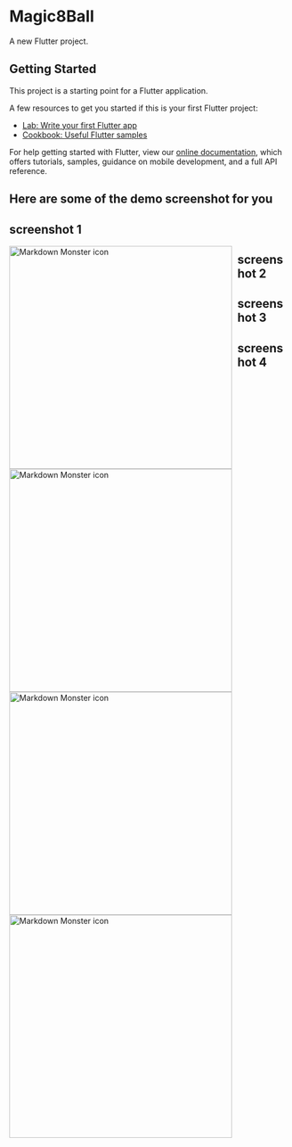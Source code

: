 # Magic8Ball

A new Flutter project.

## Getting Started

This project is a starting point for a Flutter application.

A few resources to get you started if this is your first Flutter project:

- [Lab: Write your first Flutter app](https://flutter.dev/docs/get-started/codelab)
- [Cookbook: Useful Flutter samples](https://flutter.dev/docs/cookbook)

For help getting started with Flutter, view our
[online documentation](https://flutter.dev/docs), which offers tutorials,
samples, guidance on mobile development, and a full API reference.

## Here are some of the demo screenshot for you
## screenshot 1
<img src="Screenshot_2020-11-07-22-13-38-327_com.example.Magic8Ball (1).jpg"
     alt="Markdown Monster icon"
     style="float: left; margin-right: 10px;" width="400" />  
## screenshot 2
 <img src="Screenshot_2020-11-07-22-14-34-434_com.example.Magic8Ball.jpg"
     alt="Markdown Monster icon"
     style="float: left; margin-right: 10px;" width="400" /> 
## screenshot 3
 <img src="Screenshot_2020-11-07-22-14-43-755_com.example.Magic8Ball.jpg"
     alt="Markdown Monster icon"
     style="float: left; margin-right: 10px;" width="400" />    
## screenshot 4
 <img src="Screenshot_2020-11-07-22-14-48-727_com.example.Magic8Ball.jpg"
     alt="Markdown Monster icon"
     style="float: left; margin-right: 10px;" width="400" />     
